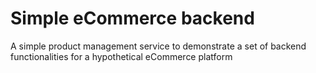 # Simple eCommerce backend

A simple product management service to demonstrate a set of backend functionalities for a hypothetical eCommerce platform
